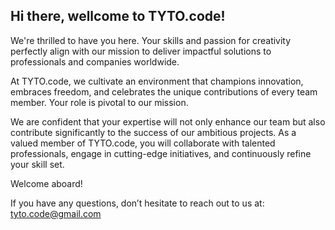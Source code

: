 ## Hi there, wellcome to TYTO.code!

We're thrilled to have you here. Your skills and passion for creativity perfectly align with our mission to deliver impactful solutions to professionals and companies worldwide.

At TYTO.code, we cultivate an environment that champions innovation, embraces freedom, and celebrates the unique contributions of every team member. Your role is pivotal to our mission.

We are confident that your expertise will not only enhance our team but also contribute significantly to the success of our ambitious projects. As a valued member of TYTO.code, you will collaborate with talented professionals, engage in cutting-edge initiatives, and continuously refine your skill set.

Welcome aboard!

If you have any questions, don’t hesitate to reach out to us at: tyto.code@gmail.com

<!--

**Here are some ideas to get you started:**

🙋‍♀️ A short introduction - what is your organization all about?
🌈 Contribution guidelines - how can the community get involved?
👩‍💻 Useful resources - where can the community find your docs? Is there anything else the community should know?
🍿 Fun facts - what does your team eat for breakfast?
🧙 Remember, you can do mighty things with the power of [Markdown](https://docs.github.com/github/writing-on-github/getting-started-with-writing-and-formatting-on-github/basic-writing-and-formatting-syntax)
-->
